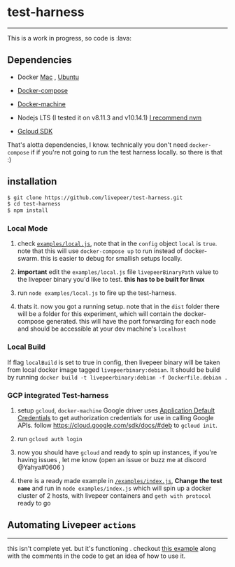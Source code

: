 # test-harness
---------

This is a work in progress, so code is :lava:


## Dependencies

- Docker [Mac](https://docs.docker.com/docker-for-mac/install/) , [Ubuntu](https://docs.docker.com/install/linux/docker-ce/ubuntu/)

- [Docker-compose](https://docs.docker.com/compose/install/)

- [Docker-machine](https://docs.docker.com/machine/install-machine/)

- Nodejs LTS (I tested it on v8.11.3 and v10.14.1) [I recommend nvm](https://github.com/creationix/nvm/blob/master/README.md)

- [Gcloud SDK](https://cloud.google.com/sdk/install)

That's alotta dependencies, I know. technically you don't need `docker-compose` if
if you're not going to run the test harness locally. so there is that :)

## installation

```bash
$ git clone https://github.com/livepeer/test-harness.git
$ cd test-harness
$ npm install

```

### Local Mode

1. check [`examples/local.js`](/examples/local.js), note that in the `config`
object `local` is `true`. note that this will use `docker-compose up` to run
instead of docker-swarm. this is easier to debug for smallish setups locally.

2. **important** edit the `examples/local.js` file `livepeerBinaryPath` value to
the livepeer binary you'd like to test. **this has to be built for linux**

2. run `node examples/local.js` to fire up the test-harness.

3. thats it. now you got a running setup. note that in the `dist` folder there
will be a folder for this experiment, which will contain the docker-compose
generated. this will have the port forwarding for each node and should be
accessible at your dev machine's `localhost`

### Local Build

If flag `localBuild` is set to true in config, then livepeer binary will be taken from local
docker image tagged `livepeerbinary:debian`. It should be build by running
`docker build -t livepeerbinary:debian -f Dockerfile.debian .`

### GCP integrated Test-harness

1. setup `gcloud`, `docker-machine` Google driver uses [Application Default Credentials]() to get authorization credentials for use in calling Google APIs. follow https://cloud.google.com/sdk/docs/#deb to `gcloud init`.

2. run `gcloud auth login`

3. now you should have `gcloud` and ready to spin up instances, if you're having issues
, let me know (open an issue or buzz me at discord @Yahya#0606 )

4. there is a ready made example in [`/examples/index.js`](/examples/index.js),
**Change the test `name`** and run in `node examples/index.js` which will spin up
a docker cluster of 2 hosts, with livepeer containers and  `geth with protocol` ready to go


## Automating Livepeer `actions`
------

this isn't complete yet. but it's functioning .
checkout [this example](https://github.com/livepeer/test-harness/blob/b1f8b12d849e43c33da31b3349bfbac2a488d3a3/examples/local.js#L50-L67) along with the comments in the code to get an
idea of how to use it.
